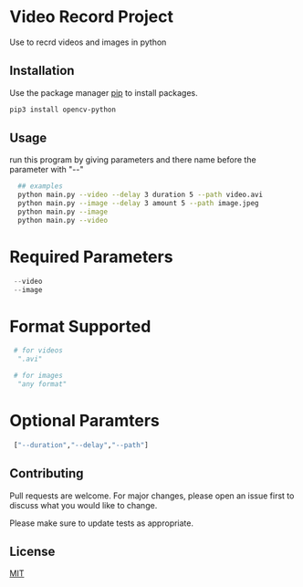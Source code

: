 # Video Record Project

Use to recrd videos and images in python 

## Installation

Use the package manager [pip](https://pip.pypa.io/en/stable/) to install packages.

```bash
pip3 install opencv-python
```

## Usage

run this program by giving parameters and there name before the parameter with "--" 

```bash
  ## examples   
  python main.py --video --delay 3 duration 5 --path video.avi
  python main.py --image --delay 3 amount 5 --path image.jpeg
  python main.py --image 
  python main.py --video
```

# Required Parameters
```python
 --video  
 --image
```

# Format Supported
```python
 # for videos
  ".avi"

 # for images
  "any format"
```

# Optional Paramters 
```python
 ["--duration","--delay","--path"]
```

## Contributing

Pull requests are welcome. For major changes, please open an issue first
to discuss what you would like to change.

Please make sure to update tests as appropriate.

## License

[MIT](https://choosealicense.com/licenses/mit/)